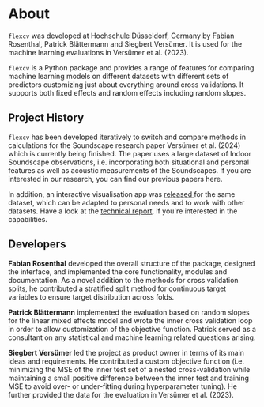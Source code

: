 # About

`flexcv` was developed at Hochschule Düsseldorf, Germany by Fabian Rosenthal, Patrick Blättermann and Siegbert Versümer. It is used for the machine learning evaluations in Versümer et al. (2023).

`flexcv` is a Python package and provides a range of features for comparing machine learning models on different datasets with different sets of predictors customizing just about everything around cross validations. It supports both fixed effects and random effects including random slopes.

## Project History

`flexcv` has been developed iteratively to switch and compare methods in calculations for the Soundscape research paper Versümer et al. (2024) which is currently being finished. The paper uses a large dataset of Indoor Soundscape observations, i.e. incorporating both situational and personal features as well as acoustic measurements of the Soundscapes. If you are interested in our research, you can find our previous papers here.

In addition, an interactive visualisation app was [released ](https://github.com/radlfabs/DS_Data_Visualization_2023_Fabian_Rosenthal)for the same dataset, which can be adapted to personal needs and to work with other datasets. Have a look at the [technical report](http://dx.doi.org/10.13140/RG.2.2.25156.19845), if you're interested in the capabilities.

## Developers

__Fabian Rosenthal__ developed the overall structure of the package, designed the interface, and implemented the core functionality, modules and documentation. As a novel addition to the methods for cross validation splits, he contributed a stratified split method for continuous target variables to ensure target distribution across folds.

__Patrick Blättermann__ implemented the evaluation based on random slopes for the linear mixed effects model and wrote the inner cross validation loop in order to allow customization of the objective function. Patrick served as a consultant on any statistical and machine learning related questions arising.

__Siegbert Versümer__ led the project as product owner in terms of its main ideas and requirements. He contributed a custom objective function (i.e. minimizing the MSE of the inner test set of a nested cross-validation while maintaining a small positive difference between the inner test and training MSE to avoid over- or under-fitting during hyperparameter tuning). He further provided the data for the evaluation in Versümer et al. (2023).
